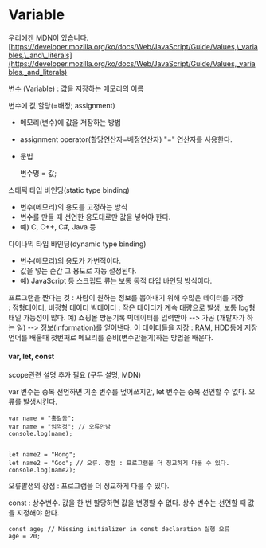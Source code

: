 # Variable

우리에겐 MDN이 있습니다. [https://developer.mozilla.org/ko/docs/Web/JavaScript/Guide/Values,\_variables,\_and\_literals](https://developer.mozilla.org/ko/docs/Web/JavaScript/Guide/Values,_variables,_and_literals)



변수 \(Variable\) : 값을 저장하는 메모리의 이름

변수에 값 할당\(=배정; assignment\)

* 메모리\(변수\)에 값을 저장하는 방법
* assignment operator\(할당연산자=배정연산자\)  "=" 연산자를 사용한다.
* 문법

  변수명 = 값;



스태틱 타입 바인딩\(static type binding\)

* 변수\(메모리\)의 용도를 고정하는 방식
* 변수를 만들 때 선언한 용도대로만 값을 넣어야 한다.
* 예\) C, C++, C\#, Java 등

다이나믹 타입 바인딩\(dynamic type binding\)

* 변수\(메모리\)의 용도가 가변적이다.
* 값을 넣는 순간 그 용도로 자동 설정된다.
* 예\) JavaScript 등 스크립트 류는 보통 동적 타입 바인딩 방식이다.

프로그램을 짠다는 것 : 사람이 원하는 정보를 뽑아내기 위해 수많은 데이터를 저장   
: 정형데이터, 비정형 데이터 빅데이터 : 작은 데이터가 계속 대량으로 발생, 보통 log형태일 가능성이 많다. 예\) 쇼핑몰 방문기록 빅데이터를 입력받아 --&gt; 가공 \(개발자가 하는 일\) --&gt; 정보\(information\)를 얻어낸다. 이 데이터들을 저장 : RAM, HDD등에 저장  
언어를 배울때 첫번째로 메모리를 준비\(변수만들기\)하는 방법을 배운다.



#### var, let, const 

scope관련 설명 추가 필요 \(구두 설명, MDN\)

var 변수는 중복 선언하면 기존 변수를 덮어쓰지만, let 변수는 중복 선언할 수 없다. 오류를 발생시킨다.

```text
var name = "홍길동";
var name = "임꺽정"; // 오류안남
console.log(name);


let name2 = "Hong";
let name2 = "Goo"; // 오류. 장점 : 프로그램을 더 정교하게 다룰 수 있다.
console.log(name2);
```

오류발생의 장점 : 프로그램을 더 정교하게 다룰 수 있다.

const : 상수변수. 값을 한 번 할당하면 값을 변경할 수 없다. 상수 변수는 선언할 때 값을 지정해야 한다.

```text
const age; // Missing initializer in const declaration 실행 오류
age = 20;
```


